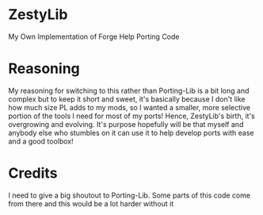 # ZestyLib
My Own Implementation of Forge Help Porting Code

# Reasoning
My reasoning for switching to this rather than Porting-Lib is a bit long and complex but to keep it short and sweet, it's basically because I don't like how much size PL adds to my mods, so I wanted a smaller, more selective portion of the tools I need for most of my ports!
Hence, ZestyLib's birth, it's overgrowing and evolving. It's purpose hopefully will be that myself and anybody else who stumbles on it can use it to help develop ports with ease and a good toolbox!

# Credits
I need to give a big shoutout to Porting-Lib. Some parts of this code come from there and this would be a lot harder without it
